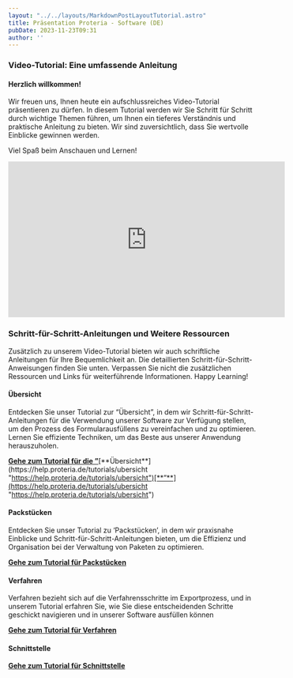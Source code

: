 ```yaml
---
layout: "../../layouts/MarkdownPostLayoutTutorial.astro"
title: Präsentation Proteria - Software (DE)
pubDate: 2023-11-23T09:31
author: ''
---
```


### **Video-Tutorial: Eine umfassende Anleitung**

#### Herzlich willkommen!

Wir freuen uns, Ihnen heute ein aufschlussreiches Video-Tutorial präsentieren zu dürfen. In diesem Tutorial werden wir Sie Schritt für Schritt durch wichtige Themen führen, um Ihnen ein tieferes Verständnis und praktische Anleitung zu bieten. Wir sind zuversichtlich, dass Sie wertvolle Einblicke gewinnen werden.

Viel Spaß beim Anschauen und Lernen!

<iframe src="https://www.youtube.com/embed/QD7DiQs-cuY?si=wJLF0exF7hg6aDin&amp;controls=0" width="560" height="315" title="YouTube video player" frameborder="0" allow="accelerometer; autoplay; clipboard-write; encrypted-media; gyroscope; picture-in-picture; web-share" allowfullscreen=""></iframe>

### **Schritt-für-Schritt-Anleitungen und Weitere Ressourcen**

Zusätzlich zu unserem Video-Tutorial bieten wir auch schriftliche Anleitungen für Ihre Bequemlichkeit an. Die detaillierten Schritt-für-Schritt-Anweisungen finden Sie unten. Verpassen Sie nicht die zusätzlichen Ressourcen und Links für weiterführende Informationen. Happy Learning!

#### Übersicht

Entdecken Sie unser Tutorial zur “Übersicht”, in dem wir Schritt-für-Schritt-Anleitungen für die Verwendung unserer Software zur Verfügung stellen, um den Prozess des Formularausfüllens zu vereinfachen und zu optimieren. Lernen Sie effiziente Techniken, um das Beste aus unserer Anwendung herauszuholen.

[**Gehe zum Tutorial für die ”**](https://help.proteria.de/tutorials/ubersicht "https://help.proteria.de/tutorials/ubersicht")[**Übersicht**](https://help.proteria.de/tutorials/ubersicht "https://help.proteria.de/tutorials/ubersicht")[**”**](https://help.proteria.de/tutorials/ubersicht "https://help.proteria.de/tutorials/ubersicht")

#### Packstücken

Entdecken Sie unser Tutorial zu ‘Packstücken’, in dem wir praxisnahe Einblicke und Schritt-für-Schritt-Anleitungen bieten, um die Effizienz und Organisation bei der Verwaltung von Paketen zu optimieren.

[**Gehe zum Tutorial für Packstücken**](https://help.proteria.de/tutorials/packstucke "https://help.proteria.de/tutorials/packstucke")

#### Verfahren

Verfahren bezieht sich auf die Verfahrensschritte im Exportprozess, und in unserem Tutorial erfahren Sie, wie Sie diese entscheidenden Schritte geschickt navigieren und in unserer Software ausfüllen können

[**Gehe zum Tutorial für Verfahren**](https://help.proteria.de/tutorials/verfahren "https://help.proteria.de/tutorials/verfahren")

#### Schnittstelle
[**Gehe zum Tutorial für Schnittstelle**](https://help.proteria.de/tutorials/schnittstelle "https://help.proteria.de/tutorials/schnittstelle")
